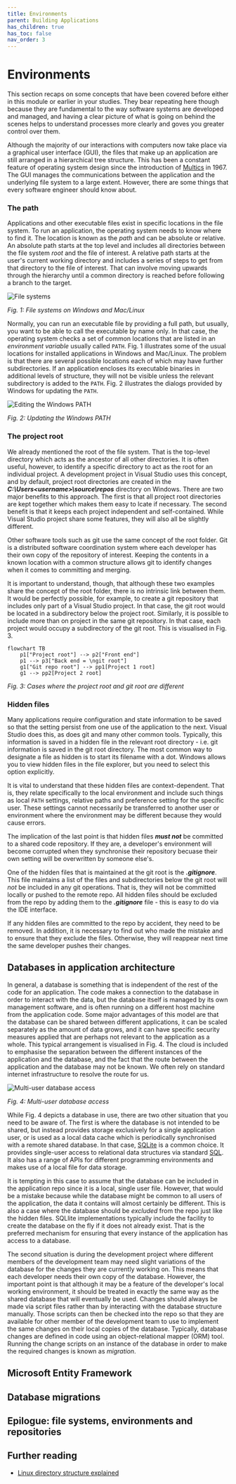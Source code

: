```yaml
---
title: Environments
parent: Building Applications
has_children: true
has_toc: false
nav_order: 3
---
```


# Environments

This section recaps on some concepts that have been covered before either in this module or
earlier in your studies. They bear repeating here though because they are fundamental to the
way software systems are developed and managed, and having a clear picture of what is going on
behind the scenes helps to understand processes more clearly and goves you greater control over
them.

Although the majority of our interactions with computers now take place via a graphical user
interface (GUI), the files that make up an application are still arranged in a hierarchical tree
structure. This has been a constant feature of operating system design since the introduction of
[Multics](https://en.wikipedia.org/wiki/Hierarchical_file_system) in 1967.
The GUI manages the communications between the application and the underlying file system to a
large extent. However, there are some things that every software engineer should know about.

### The path

Applications and other executable files exist in specific locations in the file system. To run
an application, the operating system needs to know where to find it. The location is known as
the *path* and can be absolute or relative. An absolute path starts at the top level and includes
all directories between the file system *root* and the file of interest. A relative path starts
at the user's current working directory and includes a series of steps to get from that directory
to the file of interest. That can involve moving upwards through the hierarchy until a common
directory is reached before following a branch to the target.

![File systems](../../images/file_systems.png)

*Fig. 1: File systems on Windows and Mac/Linux*

Normally, you can run an executable file by providing a full path, but usually, you want to be
able to call the executable by name only. In that case, the operating system checks a set of
common locations that are listed in an *environment variable* usually called `PATH`. Fig. 1
illustrates some of the usual locations for installed applications in Windows and Mac/Linux. The
problem is that there are several possible locations each of which may have further subdirectories.
If an application encloses its executable binaries in additional levels of structure, they will
not be visible unless the relevant subdirectory is added to the `PATH`. Fig. 2 illustrates the
dialogs provided by Windows for updating the `PATH`.

![Editing the Windows PATH](../../images/windows_path.png)

*Fig. 2: Updating the Windows PATH*

### The project root

We already mentioned the root of the file system. That is the top-level directory which acts as
the ancestor of all other directories. It is often useful, however, to identify a specific
directory to act as the root for an individual project. A development project in Visual Studio
uses this concept, and by default, project root directories are created in the
_**C:\Users\<username>\source\repos**_ directory on Windows. There are two major benefits to
this approach. The first is that all project root directories are kept together which makes
them easy to lcate if necessary. The second benefit is that it keeps each project independent
and self-contained. While Visual Studio project share some features, they will also all be
slightly different.

Other software tools such as git use the same concept of the root folder. Git is a distributed
software coordination system where each developer has their own copy of the repository of
interest. Keeping the contents in a known location with a common structure allows git to
identify changes when it comes to committing and merging.

It is important to understand, though, that although these two examples share the concept of the
root folder, there is no intrinsic link between them. It would be perfectly possible, for example,
to create a git repository that includes only part of a Visual Studio project. In that case, the
git root would be located in a subdirectory below the project root. Similarly, it is possible to
include more than on project in the same git repository. In that case, each project would occupy
a subdirectory of the git root. This is visualised in Fig. 3.

```mermaid
flowchart TB
    p1["Project root"] --> p2["Front end"]
    p1 --> p3["Back end = \ngit root"]
    g1["Git repo root"] --> pp1[Project 1 root]
    g1 --> pp2[Project 2 root]
```

*Fig. 3: Cases where the project root and git root are different*

### Hidden files

Many applications require configuration and state information to be saved so that the setting
persist from one use of the application to the next. Visual Studio does this, as does git and
many other common tools. Typically, this information is saved in a hidden file in the
relevant root directory - i.e. git information is saved in the git root directory. The most
common way to designate a file as hidden is to start its filename with a dot. Windows allows
you to view hidden files in the file explorer, but you need to select this option explicitly.

It is vital to understand that these hidden files are context-dependent. That is, they relate
specifically to the local environment and include such things as local `PATH` settings,
relative paths and preference setting for the specific user. These settings cannot necessarily
be transferred to another user or environment where the environment may be different because
they would cause errors.

The implication of the last point is that hidden files _**must not**_ be committed to a
shared code repository. If they are, a developer's environment will become corrupted when
they synchronise their repository becuase their own setting will be overwritten by someone
else's.

One of the hidden files that is maintained at the git root is the _**.gitignore**_. This file
maintains a list of the files and subdirectories below the git root will *not* be included in
any git operations. That is, they will not be committed locally or pushed to the remote repo.
All hidden files should be excluded from the repo by adding them to the _**.gitignore**_ file -
this is easy to do via the IDE interface.

If any hidden files are committed to the repo by accident, they need to be removed. In addition,
it is necessary to find out who made the mistake and to ensure that they exclude the files.
Otherwise, they will reappear next time the same developer pushes their changes.

## Databases in application architecture

In general, a database is something that is independent of the rest of the code for an
application. The code makes a connection to the database in order to interact with the
data, but the database itself is managed by its own management software, and is often
running on a different host machine from the application code. Some major advantages of this
model are that the database can be shared between different applications, it can be scaled
separately as the amount of data grows, and it can have specific security measures applied
that are perhaps not relevant to the application as a whole. This typical arrangement is
visualised in Fig. 4. The cloud is included to emphasise the separation between the different
instances of the application and the database, and the fact that the route between the
application and the database may not be known. We often rely on standard internet
infrastructure to resolve the route for us.

![Multi-user database access](../../images/database.png)

*Fig. 4: Multi-user database access*

While Fig. 4 depicts a database in use, there are two other situation that you need to be
aware of. The first is where the database is not intended to be shared, but instead provides
storage exclusively for a single application user, or is used as a local data cache which is
periodically synchronised with a remote shared database. In that case,
[SQLite](https://www.sqlite.org/index.html) is a common choice. It provides single-user access
to relational data structures via standard [SQL](https://www.w3schools.com/whatis/whatis_sql.asp).
It also has a range of APIs for different programming environments and makes use of a local file
for data storage.

It is tempting in this case to assume that the database can be included in the application repo
since it is a local, single user file. However, that would be a mistake because while the database
might be common to all users of the application, the data it contains will almost certainly be
different. This is also a case where the database should be *excluded* from the repo just like
the hidden files. SQLlite implementations typically include the facility to create the database
on the fly if it does not already exist. That is the preferred mechanism for ensuring that every
instance of the application has access to a database.

The second situation is during the development project where different members of the development
team may need slight variations of the database for the changes they are currently working on.
This means that each developer needs their own copy of the database. However, the important
point is that although it may be a feature of the developer's local working environment, it
should be treated in exactly the same way as the shared database that will eventually be used.
Changes should always be made via script files rather than by interacting with the database
structure manually. Those scripts can then be checked into the repo so that they are available for
other member of the development team to use to implement the same changes on their local copies
of the database. Typically, database changes are defined in code using an object-relational
mapper (ORM) tool. Running the change scripts on an instance of the database in order to make
the required changes is known as *migration*.

## Microsoft Entity Framework

## Database migrations

## Epilogue: file systems, environments and repositories

## Further reading

* [Linux directory structure explained](https://linuxhandbook.com/linux-directory-structure/)
